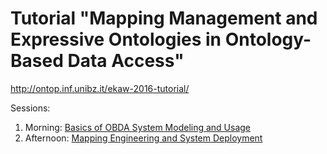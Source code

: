 Tutorial "Mapping Management and Expressive Ontologies in Ontology-Based Data Access"
=====================================================================================================

http://ontop.inf.unibz.it/ekaw-2016-tutorial/

Sessions:

  1. Morning: [Basics of OBDA System Modeling and Usage](session-1.md)
  2. Afternoon: [Mapping Engineering and System Deployment](session-2.md)
